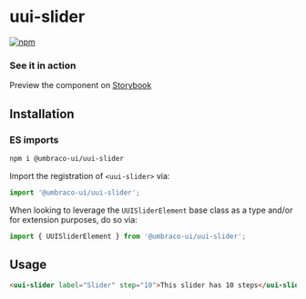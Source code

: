 # uui-slider

[![npm](https://img.shields.io/npm/v/@umbraco-ui/uui-slider?logoColor=%231B264F)](https://www.npmjs.com/package/@umbraco-ui/uui-slider)

### See it in action

Preview the component on [Storybook](https://uui.umbraco.com/?path=/docs/uui-slider--docs)

## Installation

### ES imports

```zsh
npm i @umbraco-ui/uui-slider
```

Import the registration of `<uui-slider>` via:

```javascript
import '@umbraco-ui/uui-slider';
```

When looking to leverage the `UUISliderElement` base class as a type and/or for extension purposes, do so via:

```javascript
import { UUISliderElement } from '@umbraco-ui/uui-slider';
```

## Usage

```html
<uui-slider label="Slider" step="10">This slider has 10 steps</uui-slider>
```
